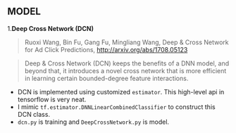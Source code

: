 ## MODEL

1.**Deep Cross Network (DCN)**
>Ruoxi Wang, Bin Fu, Gang Fu, Mingliang Wang, Deep & Cross Network for Ad Click Predictions, http://arxiv.org/abs/1708.05123

>Deep & Cross Network (DCN) keeps the benefits of a DNN model, and beyond that, it introduces a novel cross network that is more efficient in learning certain bounded-degree feature interactions.

* DCN is implemented using customized ``estimator``. This high-level api in tensorflow is very neat.
* I mimic ``tf.estimator.DNNLinearCombinedClassifier`` to construct this DCN class. 
* ``dcn.py`` is training and ``DeepCrossNetwork.py`` is model.
